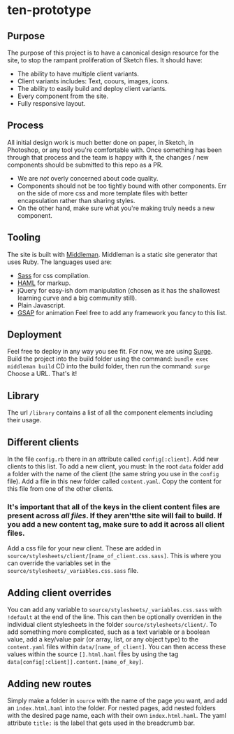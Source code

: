 # ten-prototype

## Purpose
The purpose of this project is to have a canonical design resource for the site, to stop the rampant proliferation of Sketch files. It should have:
- The ability to have multiple client variants.
- Client variants includes: Text, coours, images, icons.
- The ability to easily build and deploy client variants.
- Every component from the site.
- Fully responsive layout.

## Process
All initial design work is much better done on paper, in Sketch, in Photoshop, or any tool you're comfortable with. Once something has been through that process and the team is happy with it, the changes / new components should be submitted to this repo as a PR.
- We are *not* overly concerned about code quality.
- Components should not be too tightly bound with other components. Err on the side of more css and more template files with better encapsulation rather than sharing styles.
- On the other hand, make sure what you're making truly needs a new component.

## Tooling
The site is built with [Middleman](https://middlemanapp.com). Middleman is a static site generator that uses Ruby. The languages used are:
- [Sass](http://sass-lang.com) for css compilation.
- [HAML](http://haml.info) for markup.
- jQuery for easy-ish dom manipulation (chosen as it has the shallowest learning curve and a big community still).
- Plain Javascript.
- [GSAP](https://greensock.com/gsap/) for animation
Feel free to add any framework you fancy to this list.

## Deployment
Feel free to deploy in any way you see fit. For now, we are using [Surge](http://surge.sh).
Build the project into the build folder using the command:
`bundle exec middleman build`
CD into the build folder, then run the command:
`surge`
Choose a URL. That's it!

## Library
The url `/library` contains a list of all the component elements including their usage.

## Different clients
In the file `config.rb` there in an attribute called `config[:client]`. Add new clients to this list. To add a new client, you must:
In the root `data` folder add a folder with the name of the client (the same string you use in the `config` file). Add a file in this new folder called `content.yaml`. Copy the content for this file from one of the other clients.
### It's important that all of the keys in the client content files are present across *all files*. If they aren'tthe site will fail to build. If you add a new content tag, make sure to add it across all client files.
Add a css file for your new client. These are added in `source/stylesheets/client/[name_of_client.css.sass]`. This is where you can override the variables set in the `source/stylesheets/_variables.css.sass` file.

## Adding client overrides
You can add any variable to `source/stylesheets/_variables.css.sass` with `!default` at the end of the line. This can then be optionally overriden in the individual client stylesheets in the folder `source/stylesheets/client/`.
To add something more complicated, such as a text variable or a boolean value, add a key/value pair (or array, list, or any object type) to the `content.yaml` files within `data/[name_of_client]`. You can then access these values within the source `[].html.haml` files by using the tag `data[config[:client]].content.[name_of_key]`.

## Adding new routes
Simply make a folder in `source` with the name of the page you want, and add an `index.html.haml` into the folder. For nested pages, add nested folders with the desired page name, each with their own `index.html.haml`. The yaml attribute `title:` is the label that gets used in the breadcrumb bar.